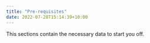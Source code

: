 ```yaml
---
title: "Pre-requisites"
date: 2022-07-28T15:14:39+10:00
---
```


This sections contain the necessary data to start you off.
